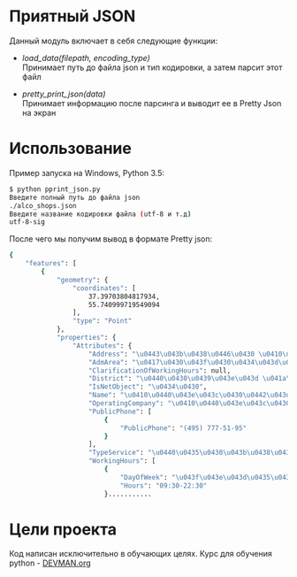 # Приятный JSON

Данный модуль включает в себя следующие функции:
* _load_data(filepath, encoding_type)_ <br />
Принимает путь до файла json и тип кодировки, а затем парсит этот файл

* _pretty_print_json(data)_ <br />
Принимает информацию после парсинга и выводит ее в Pretty Json на экран


# Использование


Пример запуска на Windows, Python 3.5:

```bash
$ python pprint_json.py
Введите полный путь до файла json
./alco_shops.json
Введите название кодировки файла (utf-8 и т.д)
utf-8-sig


```

После чего мы получим вывод в формате Pretty json:

```bash
{
    "features": [
        {
            "geometry": {
                "coordinates": [
                    37.39703804817934,
                    55.740999719549094
                ],
                "type": "Point"
            },
            "properties": {
                "Attributes": {
                    "Address": "\u0443\u043b\u0438\u0446\u0430 \u0410\u043a\u0430\u0434\u0435\u043c\u0438\u043a\u0430 \u041f\u0430\u0432\u043b\u043e\u0432\u0430, \u0434\u043e\u043c 10",
                    "AdmArea": "\u0417\u0430\u043f\u0430\u0434\u043d\u044b\u0439 \u0430\u0434\u043c\u0438\u043d\u0438\u0441\u0442\u0440\u0430\u0442\u0438\u0432\u043d\u044b\u0439 \u043e\u043a\u0440\u0443\u0433",
                    "ClarificationOfWorkingHours": null,
                    "District": "\u0440\u0430\u0439\u043e\u043d \u041a\u0443\u043d\u0446\u0435\u0432\u043e",
                    "IsNetObject": "\u0434\u0430",
                    "Name": "\u0410\u0440\u043e\u043c\u0430\u0442\u043d\u044b\u0439 \u041c\u0438\u0440",
                    "OperatingCompany": "\u0410\u0440\u043e\u043c\u0430\u0442\u043d\u044b\u0439 \u041c\u0438\u0440",
                    "PublicPhone": [
                        {
                            "PublicPhone": "(495) 777-51-95"
                        }
                    ],
                    "TypeService": "\u0440\u0435\u0430\u043b\u0438\u0437\u0430\u0446\u0438\u044f \u043f\u0440\u043e\u0434\u043e\u0432\u043e\u043b\u044c\u0441\u0442\u0432\u0435\u043d\u043d\u044b\u0445 \u0442\u043e\u0432\u0430\u0440\u043e\u0432",
                    "WorkingHours": [
                        {
                            "DayOfWeek": "\u043f\u043e\u043d\u0435\u0434\u0435\u043b\u044c\u043d\u0438\u043a",
                            "Hours": "09:30-22:30"
                        }...........


```
# Цели проекта

Код написан исключительно в обучающих целях. Курс для обучения python - [DEVMAN.org](https://devman.org)
